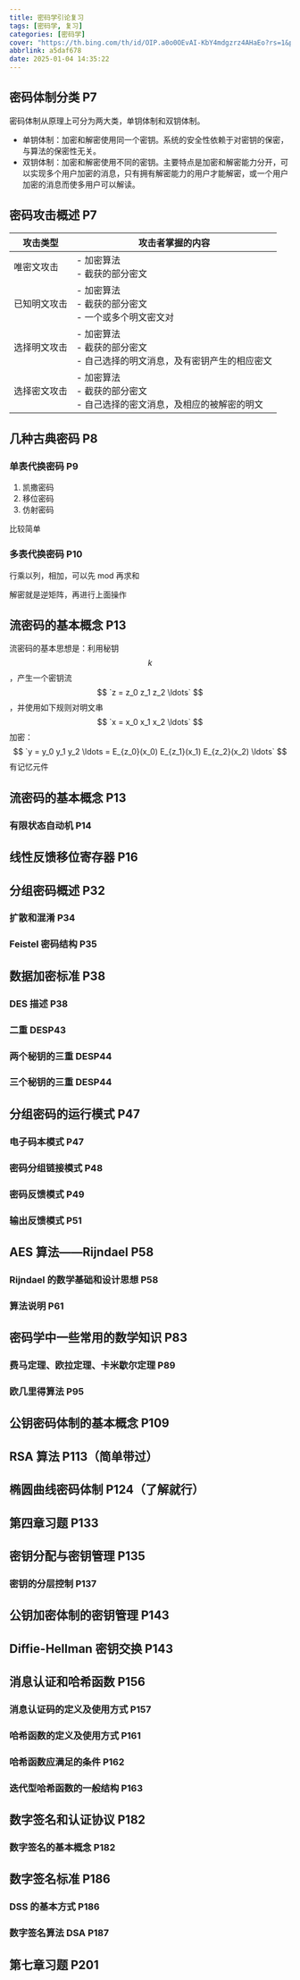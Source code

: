 ```yaml
---
title: 密码学引论复习
tags: [密码学, 复习]
categories: [密码学]
cover: "https://th.bing.com/th/id/OIP.a0o0OEvAI-KbY4mdgzrz4AHaEo?rs=1&pid=ImgDetMain"
abbrlink: a5daf678
date: 2025-01-04 14:35:22
---
```


## 密码体制分类 P7

密码体制从原理上可分为两大类，单钥体制和双钥体制。

- 单钥体制：加密和解密使用同一个密钥。系统的安全性依赖于对密钥的保密，与算法的保密性无关。
- 双钥体制：加密和解密使用不同的密钥。主要特点是加密和解密能力分开，可以实现多个用户加密的消息，只有拥有解密能力的用户才能解密，或一个用户加密的消息而使多用户可以解读。

## 密码攻击概述 P7

| 攻击类型     | 攻击者掌握的内容                                                                   |
| ------------ | ---------------------------------------------------------------------------------- |
| 唯密文攻击   | - 加密算法<br />- 截获的部分密文                                                   |
| 已知明文攻击 | - 加密算法<br />- 截获的部分密文<br />- 一个或多个明文密文对                       |
| 选择明文攻击 | - 加密算法<br />- 截获的部分密文<br />- 自己选择的明文消息，及有密钥产生的相应密文 |
| 选择密文攻击 | - 加密算法<br />- 截获的部分密文<br />- 自己选择的密文消息，及相应的被解密的明文   |

## 几种古典密码 P8

### 单表代换密码 P9

1. 凯撒密码
2. 移位密码
3. 仿射密码

比较简单

### 多表代换密码 P10

行乘以列，相加，可以先 mod 再求和

解密就是逆矩阵，再进行上面操作

## 流密码的基本概念 P13

流密码的基本思想是：利用秘钥 $$ k $$，产生一个密钥流 $$ `z = z_0 z_1 z_2 \ldots` $$，并使用如下规则对明文串 $$ `x = x_0 x_1 x_2 \ldots` $$ 加密：$$ `y = y_0 y_1 y_2 \ldots = E_{z_0}(x_0) E_{z_1}(x_1) E_{z_2}(x_2) \ldots` $$
有记忆元件

## 流密码的基本概念 P13

### 有限状态自动机 P14

## 线性反馈移位寄存器 P16

## 分组密码概述 P32

### 扩散和混淆 P34

### Feistel 密码结构 P35

## 数据加密标准 P38

### DES 描述 P38

### 二重 DESP43

### 两个秘钥的三重 DESP44

### 三个秘钥的三重 DESP44

## 分组密码的运行模式 P47

### 电子码本模式 P47

### 密码分组链接模式 P48

### 密码反馈模式 P49

### 输出反馈模式 P51

## AES 算法——Rijndael P58

### Rijndael 的数学基础和设计思想 P58

### 算法说明 P61

## 密码学中一些常用的数学知识 P83

### 费马定理、欧拉定理、卡米歇尔定理 P89

### 欧几里得算法 P95

## 公钥密码体制的基本概念 P109

## RSA 算法 P113（简单带过）

## 椭圆曲线密码体制 P124（了解就行）

## 第四章习题 P133

## 密钥分配与密钥管理 P135

### 密钥的分层控制 P137

## 公钥加密体制的密钥管理 P143

## Diffie-Hellman 密钥交换 P143

## 消息认证和哈希函数 P156

### 消息认证码的定义及使用方式 P157

### 哈希函数的定义及使用方式 P161

### 哈希函数应满足的条件 P162

### 迭代型哈希函数的一般结构 P163

## 数字签名和认证协议 P182

### 数字签名的基本概念 P182

## 数字签名标准 P186

### DSS 的基本方式 P186

### 数字签名算法 DSA P187

## 第七章习题 P201
